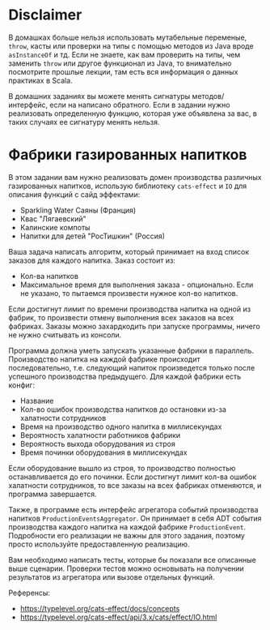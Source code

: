 # Disclaimer
В домашках больше нельзя использовать мутабельные переменые, `throw`, касты или проверки на типы с помощью методов из Java вроде `asInstanceOf` и тд. Если не знаете, как вам проверить на типы, чем заменить `throw` или другое функционал из Java, то внимательно посмотрите прошлые лекции, там есть вся информация о данных практиках в Scala.

В домашних заданиях вы можете менять сигнатуры методов/интерфейс, если на написано обратного. Если в задании нужно реализовать определенную функцию, которая уже объявлена за вас, в таких случаях ее сигнатуру менять нельзя.

# Фабрики газированных напитков
В этом задании вам нужно реализовать домен производства различных газированных напитков, использую библиотеку `cats-effect` и `IO` для описания функций с сайд эффектами:
* Sparkling Water Саяны (Франция)
* Квас "Лягаевский"
* Калинские компоты
* Напитки для детей "РосТишкин" (Россия)


Ваша задача написать алгоритм, который принимает на вход список заказов для каждого напитка. Заказ состоит из:
* Кол-ва напитков
* Максимальное время для выполнения заказа - опционально. Если не указано, то пытаемся произвести нужное кол-во напитков.

Если достигнут лимит по времени производства напитка на одной из фабрик, то произвести отмену выполнения всех заказов на всех фабриках.
Заказы можно захардкодить при запуске программы, ничего не нужно считывать из консоли.

Программа должна уметь запускать указанные фабрики в параллель. Производство напитка на каждой фабрике происходит последовательно, т.е. следующий напиток произведется только после успешного производства предыдущего. Для каждой фабрики есть конфиг:
* Название
* Кол-во ошибок производства напитков до остановки из-за халатности сотрудников
* Время на производство одного напитка в миллисекундах
* Вероятность халатности работников фабрики
* Вероятность выхода оборудования из строя
* Время починки оборудования в миллисекундах

Если оборудование вышло из строя, то производство полностью останавливается до его починки. 
Если достигнут лимит кол-ва ошибок халатности сотрудников, то все заказы на всех фабриках отменяются, и программа завершается.
 
Также, в программе есть интерфейс агрегатора событий производства напитков `ProductionEventsAggregator`. Он принимает в себя ADT события производства каждого напитка на каждой фабрике `ProductionEvent`. Подробности его реализации не важны для этого задания, поэтому просто используйте предоставленную реализацию. 

Вам необходимо написать тесты, которые бы показали все описанные выше сценарии. Проверки тестов можно основывать на получении результатов из агрегатора или вызове отдельных функций.

Референсы:
* https://typelevel.org/cats-effect/docs/concepts
* https://typelevel.org/cats-effect/api/3.x/cats/effect/IO.html
